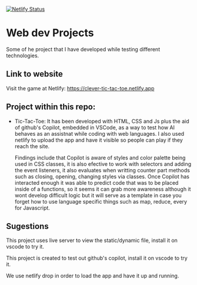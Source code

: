 [![Netlify Status](https://api.netlify.com/api/v1/badges/9fc9af05-6e78-4f8a-8f71-5843ab1375c8/deploy-status)](https://app.netlify.com/sites/clever-tic-tac-toe/deploys)

# Web dev Projects

Some of he project that I have developed while testing different technologies.

## Link to website

Visit the game at Netlify: https://clever-tic-tac-toe.netlify.app

## Project within this repo:

- Tic-Tac-Toe:
  It has been developed with HTML, CSS and Js plus the aid of github's Copilot, embedded in VSCode, as a way to test how AI behaves as an assistnat while coding with web languages.
  I also used netlify to upload the app and have it visible so people can play if they reach the site.

  Findings include that Copilot is aware of styles and color palette being used in CSS classes, it is also efective to work with selectors and adding the event listeners, it also evaluates when writting counter part methods such as closing, opening, changing styles via classes.
  Once Copilot has interacted enough it was able to predict code that was to be placed inside of a functions, so it seems it can grab more awareness although it wont develop difficult logic but it will serve as a template in case you forget how to use language specific things such as map, reduce, every for Javascript.

## Sugestions

This project uses live server to view the static/dynamic file, install it on vscode to try it.

This project is created to test out github's copilot, install it on vscode to try it.

We use netlify drop in order to load the app and have it up and running.
